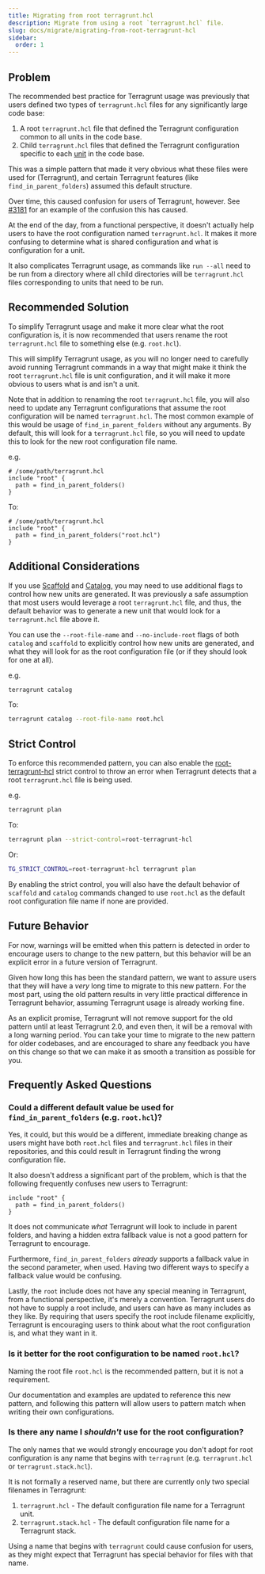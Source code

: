 ```yaml
---
title: Migrating from root terragrunt.hcl
description: Migrate from using a root `terragrunt.hcl` file.
slug: docs/migrate/migrating-from-root-terragrunt-hcl
sidebar:
  order: 1
---
```


## Problem

The recommended best practice for Terragrunt usage was previously that users defined two types of `terragrunt.hcl` files for any significantly large code base:

1. A root `terragrunt.hcl` file that defined the Terragrunt configuration common to all units in the code base.
2. Child `terragrunt.hcl` files that defined the Terragrunt configuration specific to each [unit](/docs/getting-started/terminology/#unit) in the code base.

This was a simple pattern that made it very obvious what these files were used for (Terragrunt), and certain Terragrunt features (like `find_in_parent_folders`) assumed this default structure.

Over time, this caused confusion for users of Terragrunt, however. See [#3181](https://github.com/gruntwork-io/terragrunt/issues/3181) for an example of the confusion this has caused.

At the end of the day, from a functional perspective, it doesn't actually help users to have the root configuration named `terragrunt.hcl`. It makes it more confusing to determine what is shared configuration and what is configuration for a unit.

It also complicates Terragrunt usage, as commands like `run --all` need to be run from a directory where all child directories will be `terragrunt.hcl` files corresponding to units that need to be run.

## Recommended Solution

To simplify Terragrunt usage and make it more clear what the root configuration is, it is now recommended that users rename the root `terragrunt.hcl` file to something else (e.g. `root.hcl`).

This will simplify Terragrunt usage, as you will no longer need to carefully avoid running Terragrunt commands in a way that might make it think the root `terragrunt.hcl` file is unit configuration, and it will make it more obvious to users what is and isn't a unit.

Note that in addition to renaming the root `terragrunt.hcl` file, you will also need to update any Terragrunt configurations that assume the root configuration will be named `terragrunt.hcl`. The most common example of this would be usage of `find_in_parent_folders` without any arguments. By default, this will look for a `terragrunt.hcl` file, so you will need to update this to look for the new root configuration file name.

e.g.

```hcl
# /some/path/terragrunt.hcl
include "root" {
  path = find_in_parent_folders()
}
```

To:

```hcl
# /some/path/terragrunt.hcl
include "root" {
  path = find_in_parent_folders("root.hcl")
}
```

## Additional Considerations

If you use [Scaffold](/docs/features/scaffold) and [Catalog](/docs/features/catalog), you may need to use additional flags to control how new units are generated. It was previously a safe assumption that most users would leverage a root `terragrunt.hcl` file, and thus, the default behavior was to generate a new unit that would look for a `terragrunt.hcl` file above it.

You can use the `--root-file-name` and `--no-include-root` flags of both `catalog` and `scaffold` to explicitly control how new units are generated, and what they will look for as the root configuration file (or if they should look for one at all).

e.g.

```bash
terragrunt catalog
```

To:

```bash
terragrunt catalog --root-file-name root.hcl
```

## Strict Control

To enforce this recommended pattern, you can also enable the [root-terragrunt-hcl](/docs/reference/strict-controls#root-terragrunt-hcl) strict control to throw an error when Terragrunt detects that a root `terragrunt.hcl` file is being used.

e.g.

```bash
terragrunt plan
```

To:

```bash
terragrunt plan --strict-control=root-terragrunt-hcl
```

Or:

```bash
TG_STRICT_CONTROL=root-terragrunt-hcl terragrunt plan
```

By enabling the strict control, you will also have the default behavior of `scaffold` and `catalog` commands changed to use `root.hcl` as the default root configuration file name if none are provided.

## Future Behavior

For now, warnings will be emitted when this pattern is detected in order to encourage users to change to the new pattern, but this behavior will be an explicit error in a future version of Terragrunt.

Given how long this has been the standard pattern, we want to assure users that they will have a _very_ long time to migrate to this new pattern. For the most part, using the old pattern results in very little practical difference in Terragrunt behavior, assuming Terragrunt usage is already working fine.

As an explicit promise, Terragrunt will not remove support for the old pattern until at least Terragrunt 2.0, and even then, it will be a removal with a long warning period. You can take your time to migrate to the new pattern for older codebases, and are encouraged to share any feedback you have on this change so that we can make it as smooth a transition as possible for you.

## Frequently Asked Questions

### Could a different default value be used for `find_in_parent_folders` (e.g. `root.hcl`)?

Yes, it could, but this would be a different, immediate breaking change as users might have both `root.hcl` files and `terragrunt.hcl` files in their repositories, and this could result in Terragrunt finding the wrong configuration file.

It also doesn't address a significant part of the problem, which is that the following frequently confuses new users to Terragrunt:

```hcl
include "root" {
  path = find_in_parent_folders()
}
```

It does not communicate _what_ Terragrunt will look to include in parent folders, and having a hidden extra fallback value is not a good pattern for Terragrunt to encourage.

Furthermore, `find_in_parent_folders` _already_ supports a fallback value in the second parameter, when used. Having two different ways to specify a fallback value would be confusing.

Lastly, the `root` include does not have any special meaning in Terragrunt, from a functional perspective, it's merely a convention. Terragrunt users do not have to supply a root include, and users can have as many includes as they like. By requiring that users specify the root include filename explicitly, Terragrunt is encouraging users to think about what the root configuration is, and what they want in it.

### Is it better for the root configuration to be named `root.hcl`?

Naming the root file `root.hcl` is the recommended pattern, but it is not a requirement.

Our documentation and examples are updated to reference this new pattern, and following this pattern will allow users to pattern match when writing their own configurations.

### Is there any name I _shouldn't_ use for the root configuration?

The only names that we would strongly encourage you don't adopt for root configuration is any name that begins with `terragrunt` (e.g. `terragrunt.hcl` or `terragrunt.stack.hcl`).

It is not formally a reserved name, but there are currently only two special filenames in Terragrunt:

1. `terragrunt.hcl` - The default configuration file name for a Terragrunt unit.
2. `terragrunt.stack.hcl` - The default configuration file name for a Terragrunt stack.

Using a name that begins with `terragrunt` could cause confusion for users, as they might expect that Terragrunt has special behavior for files with that name.
